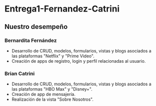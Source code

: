 # Entrega1-Fernandez-Catrini

## Nuestro desempeño  

### Bernardita Fernández

* Desarrollo de CRUD, modelos, formularios, vistas y blogs asociados a las plataformas "Netflix" y "Prime Video".
* Creación de apps de registro, login y perfil relacionadas al usuario.

### Brian Catrini

* Desarrollo de CRUD, modelos, formularios, vistas y blogs asociados a las plataformas "HBO Max" y "Disney+".
* Creación de app de mensajería.
* Realización de la vista "Sobre Nosotros".